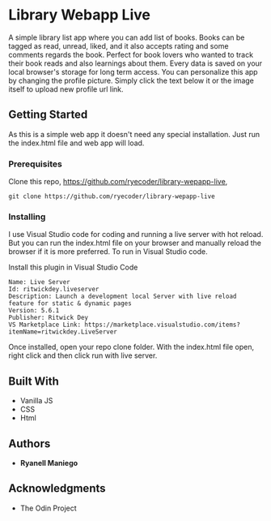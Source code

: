 # Library Webapp Live

A simple library list app where you can add list of books. Books can be tagged as read, unread, liked, and it also accepts rating and some comments regards the book. Perfect for book lovers who wanted to track their book reads and also learnings about them. Every data is saved on your local browser's storage for long term access. You can personalize this app by changing the profile picture. Simply click the text below it or the image itself to upload new profile url link.

## Getting Started

As this is a simple web app it doesn't need any special installation. Just run the index.html file and web app will load.

### Prerequisites

Clone this repo, https://github.com/ryecoder/library-wepapp-live,

```
git clone https://github.com/ryecoder/library-wepapp-live
```

### Installing

I use Visual Studio code for coding and running a live server with hot reload. But you can run the index.html file on your browser and manually reload the browser if it is more preferred. To run in Visual Studio code.

Install this plugin in Visual Studio Code

```
Name: Live Server
Id: ritwickdey.liveserver
Description: Launch a development local Server with live reload feature for static & dynamic pages
Version: 5.6.1
Publisher: Ritwick Dey
VS Marketplace Link: https://marketplace.visualstudio.com/items?itemName=ritwickdey.LiveServer
```

Once installed, open your repo clone folder. With the index.html file open, right click and then click run with live server.

## Built With

- Vanilla JS
- CSS
- Html

## Authors

- **Ryanell Maniego**

## Acknowledgments

- The Odin Project
